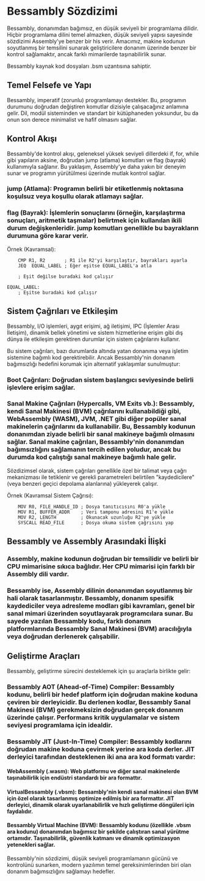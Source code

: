 # Bessambly Sözdizimi
Bessambly, donanımdan bağımsız, en düşük seviyeli bir programlama dilidir. Hiçbir programlama dilini temel almazken, düşük seviyeli yapısı sayesinde sözdizimi Assembly'ye benzer bir his verir. Amacımız, makine kodunun soyutlanmış bir temsilini sunarak geliştiricilere donanım üzerinde benzer bir kontrol sağlamaktır, ancak farklı mimarilerde taşınabilirlik sunar.

Bessambly kaynak kod dosyaları .bsm uzantısına sahiptir.

## Temel Felsefe ve Yapı
Bessambly, imperatif (zorunlu) programlamayı destekler. Bu, programın durumunu doğrudan değiştiren komutlar dizisiyle çalışacağınız anlamına gelir. Dil, modül sisteminden ve standart bir kütüphaneden yoksundur, bu da onun son derece minimalist ve hafif olmasını sağlar.

## Kontrol Akışı
Bessambly'de kontrol akışı, geleneksel yüksek seviyeli dillerdeki if, for, while gibi yapıların aksine, doğrudan jump (atlama) komutları ve flag (bayrak) kullanımıyla sağlanır. Bu yaklaşım, Assembly'ye daha yakın bir deneyim sunar ve programın yürütülmesi üzerinde mutlak kontrol sağlar.

### jump (Atlama): Programın belirli bir etiketlenmiş noktasına koşulsuz veya koşullu olarak atlamayı sağlar.
### flag (Bayrak): İşlemlerin sonuçlarını (örneğin, karşılaştırma sonuçları, aritmetik taşmalar) belirtmek için kullanılan ikili durum değişkenleridir. jump komutları genellikle bu bayrakların durumuna göre karar verir.
Örnek (Kavramsal):
```
    CMP R1, R2       ; R1 ile R2'yi karşılaştır, bayrakları ayarla
    JEQ  EQUAL_LABEL ; Eğer eşitse EQUAL_LABEL'a atla

    ; Eşit değilse buradaki kod çalışır

EQUAL_LABEL:
    ; Eşitse buradaki kod çalışır
``` 
## Sistem Çağrıları ve Etkileşim
Bessambly, I/O işlemleri, aygıt erişimi, ağ iletişimi, IPC (İşlemler Arası İletişim), dinamik bellek yönetimi ve sistem hizmetlerine erişim gibi dış dünya ile etkileşim gerektiren durumlar için sistem çağrılarını kullanır.

Bu sistem çağrıları, bazı durumlarda altında yatan donanıma veya işletim sistemine bağımlı kod gerektirebilir. Ancak Bessambly'nin donanım bağımsızlığı hedefini korumak için alternatif yaklaşımlar sunulmuştur:

### Boot Çağrıları: Doğrudan sistem başlangıcı seviyesinde belirli işlevlere erişim sağlar.
### Sanal Makine Çağrıları (Hypercalls, VM Exits vb.): Bessambly, kendi Sanal Makinesi (BVM) çağrılarını kullanabildiği gibi, WebAssembly (WASM), JVM, .NET gibi diğer popüler sanal makinelerin çağrılarını da kullanabilir. Bu, Bessambly kodunun donanımdan ziyade belirli bir sanal makineye bağımlı olmasını sağlar. Sanal makine çağrıları, Bessambly'nin donanımdan bağımsızlığını sağlamanın tercih edilen yoludur, ancak bu durumda kod çalıştığı sanal makineye bağımlı hale gelir.
Sözdizimsel olarak, sistem çağrıları genellikle özel bir talimat veya çağrı mekanizması ile tetiklenir ve gerekli parametreleri belirtilen "kaydedicilere" (veya benzeri geçici depolama alanlarına) yükleyerek çalışır.

Örnek (Kavramsal Sistem Çağrısı):
```
    MOV R0, FILE_HANDLE_ID ; Dosya tanıtıcısını R0'a yükle
    MOV R1, BUFFER_ADDR    ; Veri tamponu adresini R1'e yükle
    MOV R2, LENGTH         ; Okunacak uzunluğu R2'ye yükle
    SYSCALL READ_FILE      ; Dosya okuma sistem çağrısını yap
```
## Bessambly ve Assembly Arasındaki İlişki
### Assembly, makine kodunun doğrudan bir temsilidir ve belirli bir CPU mimarisine sıkıca bağlıdır. Her CPU mimarisi için farklı bir Assembly dili vardır.

### Bessambly ise, Assembly dilinin donanımdan soyutlanmış bir hali olarak tasarlanmıştır. Bessambly, donanım spesifik kaydediciler veya adresleme modları gibi kavramları, genel bir sanal mimari üzerinden soyutlayarak programcılara sunar. Bu sayede yazılan Bessambly kodu, farklı donanım platformlarında Bessambly Sanal Makinesi (BVM) aracılığıyla veya doğrudan derlenerek çalışabilir.

## Geliştirme Araçları
Bessambly, geliştirme sürecini desteklemek için şu araçlarla birlikte gelir:

### Bessambly AOT (Ahead-of-Time) Compiler: Bessambly kodunu, belirli bir hedef platform için doğrudan makine koduna çeviren bir derleyicidir. Bu derlenen kodlar, Bessambly Sanal Makinesi (BVM) gerekmeksizin doğrudan gerçek donanım üzerinde çalışır. Performans kritik uygulamalar ve sistem seviyesi programlama için idealdir.
### Bessambly JIT (Just-In-Time) Compiler: Bessambly kodlarını doğrudan makine koduna çevirmek yerine ara koda derler. JIT derleyici tarafından desteklenen iki ana ara kod formatı vardır:
#### WebAssembly (.wasm): Web platformu ve diğer sanal makinelerde taşınabilirlik için endüstri standardı bir ara formattır.
#### VirtualBessambly (.vbsm): Bessambly'nin kendi sanal makinesi olan BVM için özel olarak tasarlanmış optimize edilmiş bir ara formattır. JIT derleyici, dinamik olarak uyarlanabilirlik ve hızlı geliştirme döngüleri için faydalıdır.
#### Bessambly Virtual Machine (BVM): Bessambly kodunu (özellikle .vbsm ara kodunu) donanımdan bağımsız bir şekilde çalıştıran sanal yürütme ortamıdır. Taşınabilirlik, güvenlik katmanı ve dinamik optimizasyon yetenekleri sağlar.

Bessambly'nin sözdizimi, düşük seviyeli programlamanın gücünü ve kontrolünü sunarken, modern yazılımın temel gereksinimlerinden biri olan donanım bağımsızlığını sağlamayı hedefler.